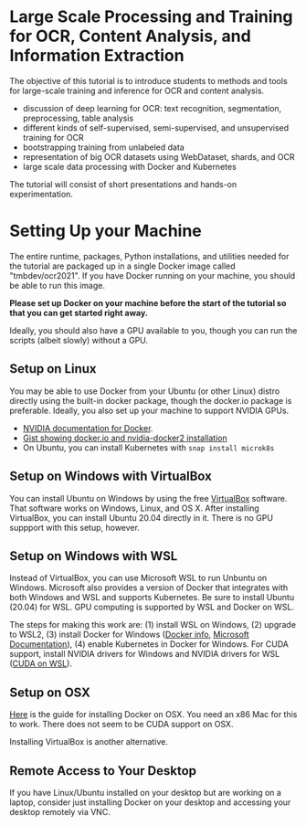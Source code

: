 # Large Scale Processing and Training for OCR, Content Analysis, and Information Extraction

The objective of this tutorial is to introduce students to methods and tools for large-scale training and inference for OCR and content analysis.

- discussion of deep learning for OCR: text recognition, segmentation, preprocessing, table analysis
- different kinds of self-supervised, semi-supervised, and unsupervised training for OCR
- bootstrapping training from unlabeled data
- representation of big OCR datasets using WebDataset, shards, and OCR
- large scale data processing with Docker and Kubernetes

The tutorial will consist of short presentations and hands-on experimentation.

# Setting Up your Machine

The entire runtime, packages, Python installations, and utilities needed
for the tutorial are packaged up in a single Docker image called "tmbdev/ocr2021".
If you have Docker running on your machine, you should be able to run
this image.

**Please set up Docker on your machine before the start of the tutorial so that
you can get started right away.**

Ideally, you should also have a GPU available to you, though you can
run the scripts (albeit slowly) without a GPU.

## Setup on Linux

You may be able to use Docker from your Ubuntu (or other Linux) distro directly using the built-in docker package, though the docker.io package is preferable. Ideally, you also set up your machine to support NVIDIA GPUs.

- [NVIDIA documentation for Docker](https://docs.nvidia.com/datacenter/cloud-native/container-toolkit/install-guide.html).
- [Gist showing docker.io and nvidia-docker2 installation](https://gist.github.com/tmbdev/e94fe7f6a98dbfcab164616340f95e81)
- On Ubuntu, you can install Kubernetes with `snap install microk8s`

## Setup on Windows with VirtualBox

You can install Ubuntu on Windows by using the free
[VirtualBox](https://www.virtualbox.org/) software. That software works
on Windows, Linux, and OS X. After installing VirtualBox, you can install
Ubuntu 20.04 directly in it. There is no GPU suppport with this setup, however.

## Setup on Windows with WSL

Instead of VirtualBox, you can use Microsoft WSL to run Unbuntu on
Windows. Microsoft also provides a version of Docker that integrates with
both Windows and WSL and supports Kubernetes. Be sure to install Ubuntu
(20.04) for WSL. GPU computing is supported by WSL and Docker on WSL.

The steps for making this work are: (1) install WSL on Windows,
(2) upgrade to WSL2, (3) install Docker for Windows ([Docker
info](https://docs.docker.com/desktop/windows/install/), [Microsoft
Documentation](https://docs.microsoft.com/en-us/virtualization/windowscontainers/)),
(4) enable Kubernetes in Docker for Windows.
For CUDA support, install NVIDIA drivers for
Windows and NVIDIA drivers for WSL
([CUDA on WSL](https://docs.nvidia.com/cuda/wsl-user-guide/index.html)).

## Setup on OSX

[Here](https://docs.docker.com/desktop/mac/install/) is the guide for
installing Docker on OSX. You need an x86 Mac for this to work. There
does not seem to be CUDA support on OSX.

Installing VirtualBox is another alternative.

## Remote Access to Your Desktop

If you have Linux/Ubuntu installed on your desktop but are working on a laptop,
consider just installing Docker on your desktop and accessing your desktop
remotely via VNC.
